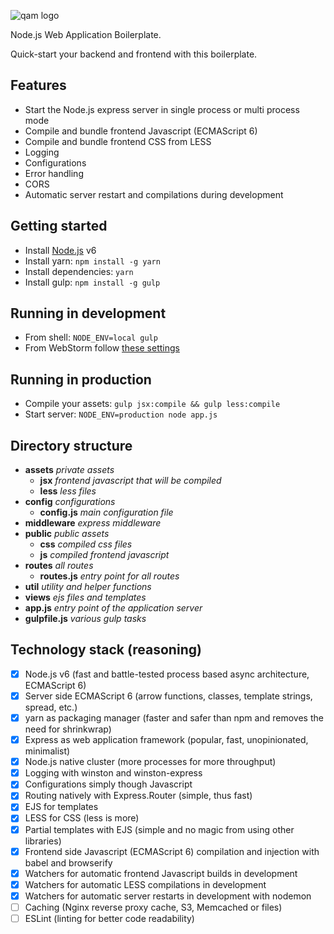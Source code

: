 ![qam logo](https://cloud.githubusercontent.com/assets/3115942/23819499/7e6e0f86-0607-11e7-9b7e-64649bf1ee3c.png)

Node.js Web Application Boilerplate.

Quick-start your backend and frontend with this boilerplate.

## Features

- Start the Node.js express server in single process or multi process mode
- Compile and bundle frontend Javascript (ECMAScript 6)
- Compile and bundle frontend CSS from LESS
- Logging
- Configurations
- Error handling
- CORS
- Automatic server restart and compilations during development

## Getting started

- Install [Node.js](https://nodejs.org/en/) v6
- Install yarn: ` npm install -g yarn `
- Install dependencies: ` yarn `
- Install gulp: ` npm install -g gulp `

## Running in development

- From shell: ` NODE_ENV=local gulp `
- From WebStorm follow [these settings](https://cloud.githubusercontent.com/assets/3115942/23781962/105b8408-0551-11e7-8037-9fbbf348d73d.png)

## Running in production

- Compile your assets: ` gulp jsx:compile && gulp less:compile `
- Start server: ` NODE_ENV=production node app.js `

## Directory structure

- **assets** *private assets*
  - **jsx** *frontend javascript that will be compiled*
  - **less** *less files*
- **config** *configurations*
  - **config.js** *main configuration file*
- **middleware** *express middleware*
- **public** *public assets*
  - **css** *compiled css files*
  - **js** *compiled frontend javascript*
- **routes** *all routes*
  - **routes.js** *entry point for all routes*
- **util** *utility and helper functions*
- **views** *ejs files and templates*
- **app.js** *entry point of the application server*
- **gulpfile.js** *various gulp tasks*

## Technology stack (reasoning)

- [x] Node.js v6 (fast and battle-tested process based async architecture, ECMAScript 6)
- [x] Server side ECMAScript 6 (arrow functions, classes, template strings, spread, etc.)
- [x] yarn as packaging manager (faster and safer than npm and removes the need for shrinkwrap)
- [x] Express as web application framework (popular, fast, unopinionated, minimalist)
- [x] Node.js native cluster (more processes for more throughput)
- [x] Logging with winston and winston-express
- [x] Configurations simply though Javascript
- [x] Routing natively with Express.Router (simple, thus fast)
- [x] EJS for templates
- [x] LESS for CSS (less is more)
- [x] Partial templates with EJS (simple and no magic from using other libraries)
- [x] Frontend side Javascript (ECMAScript 6) compilation and injection with babel and browserify
- [x] Watchers for automatic frontend Javascript builds in development
- [x] Watchers for automatic LESS compilations in development
- [x] Watchers for automatic server restarts in development with nodemon
- [ ] Caching (Nginx reverse proxy cache, S3, Memcached or files)
- [ ] ESLint (linting for better code readability)
